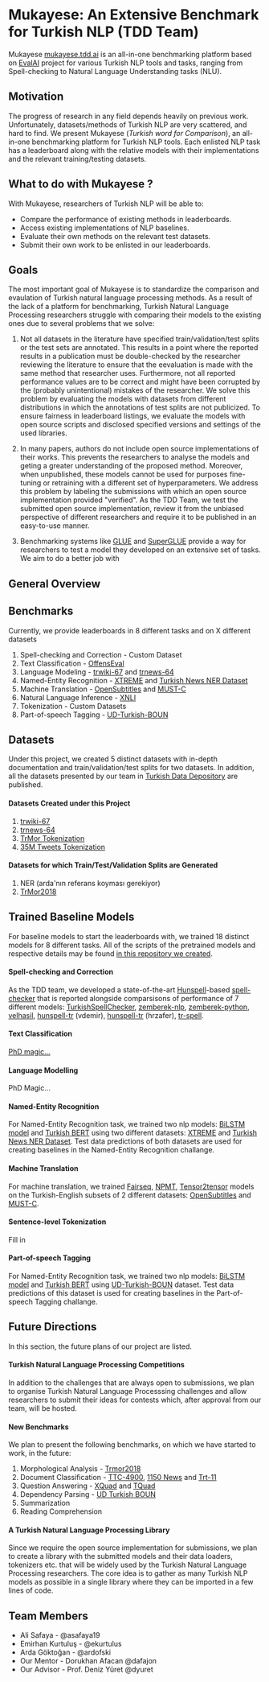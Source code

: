 # Mukayese: An Extensive Benchmark for Turkish NLP (TDD Team)

Mukayese [mukayese.tdd.ai](mukayese.tdd.ai) is an all-in-one  benchmarking platform based on [EvalAI](https://github.com/Cloud-CV/EvalAI) project for various Turkish NLP tools and tasks, ranging from Spell-checking to Natural Language Understanding tasks (NLU).

## Motivation

The progress of research in any field depends heavily on previous work. Unfortunately, datasets/methods of Turkish NLP are very scattered, and hard to find. We present Mukayese (_Turkish word for Comparison_), an all-in-one benchmarking platform for Turkish NLP tools. Each enlisted NLP task has a leaderboard along with the relative models with their implementations and the relevant training/testing datasets. 

## What to do with Mukayese ?

With Mukayese, researchers of Turkish NLP will be able to:

 - Compare the performance of existing methods in leaderboards.
 - Access existing implementations of NLP baselines.
 - Evaluate their own methods on the relevant test datasets.
 - Submit their own work to be enlisted in our leaderboards.


## Goals

The most important goal of Mukayese is to standardize the comparison and evaulation of Turkish natural language processing methods. As a result of the lack of a platform for benchmarking, Turkish Natural Language Processing researchers struggle with comparing their models to the existing ones due to several problems that we solve:

1. Not all  datasets in the literature have specified train/validation/test splits or the test sets are annotated. This results in a point where the reported results in a publication must be double-checked by the researcher reviewing the literature to ensure that the eevaluation is made with the same method that researcher uses. Furthermore, not all reported performance values are to be correct and might have been corrupted by the (probably unintentional) mistakes of the researcher. We solve this problem by evaluating the models with datasets from different distributions in which the annotations of test splits are not publicized. To ensure fairness in leaderboard listings, we evaluate the models with open source scripts and disclosed specified versions and settings of the used libraries.  

1. In many papers, authors do not include open source implementations of their works. This prevents the researchers to analyse the models and geting a greater understanding of the proposed method. Moreover, when unpublished, these models cannot be used for purposes fine-tuning or retraining with a different set of hyperparameters. We address this problem by labeling the submissions with which an open source implementation provided "verified". As the TDD Team, we test the submitted open source implementation, review it from the unbiased perspective of different researchers and require it to be published in an easy-to-use manner.   

1. Benchmarking systems like [GLUE](https://gluebenchmark.com/) and [SuperGLUE](https://super.gluebenchmark.com/) provide a way for researchers to test a model they developed on an extensive set of tasks. We aim to do a better job with 

## General Overview

## Benchmarks

Currently, we provide leaderboards in 8 different tasks and on X different datasets

1. Spell-checking and Correction - Custom Dataset
2. Text Classification - [OffensEval](https://sites.google.com/site/offensevalsharedtask/multilingual)
3. Language Modeling - [trwiki-67](https://data.tdd.ai/#/6bdc4da6-7638-4adc-825b-d101918439bb) and [trnews-64](https://github.com/tdd-ai/trnews-64)
4. Named-Entity Recognition - [XTREME](https://data.tdd.ai/#/204e1373-7a9e-4f76-aa75-7708593cf2dd) and [Turkish News NER Dataset](https://data.tdd.ai/#/0a027105-498c-46f7-9867-2ceeac5e64b7)
5. Machine Translation - [OpenSubtitles](https://opus.nlpl.eu/OpenSubtitles2018.php) and [MUST-C](https://ict.fbk.eu/must-c/)
6. Natural Language Inference - [XNLI](https://github.com/facebookresearch/XNLI)
7. Tokenization - Custom Datasets
8. Part-of-speech Tagging - [UD-Turkish-BOUN](https://github.com/UniversalDependencies/UD_Turkish-BOUN)

## Datasets
Under this project, we created 5 distinct datasets with in-depth documentation and train/validation/test splits for two datasets. In addition, all the datasets presented by our team in [Turkish Data Depository](https://data.tdd.ai/#/) are published.

#### Datasets Created under this Project
1. [trwiki-67](https://github.com/tdd-ai/trwiki-67)
2. [trnews-64](https://github.com/tdd-ai/trnews-64)
3. [TrMor Tokenization](https://data.tdd.ai/#/ea35db44-5c42-4a63-b20e-8b19d40c75dc)
4. [35M Tweets Tokenization](https://data.tdd.ai/#/ce9ce922-0bc6-4c6a-a887-18c9c534005a)

#### Datasets for which Train/Test/Validation Splits are Generated

1. NER (arda'nın referans koyması gerekiyor)
2. [TrMor2018](https://github.com/ai-ku/TrMor2018)

## Trained Baseline Models

For baseline models to start the leaderboards with, we trained 18 distinct models for 8 different tasks. All of the scripts of the  pretrained models and respective details may be found [in this repository we created](https://github.com/tdd-ai/mukayese-baselines). 

#### Spell-checking and Correction

As the TDD team, we developed a state-of-the-art [Hunspell](https://github.com/hunspell/hunspell)-based [spell-checker](https://github.com/tdd-ai/spell-checking-and-correction) that is reported alongside comparsisons of performance of 7 different models:  [TurkishSpellChecker](https://github.com/StarlangSoftware/TurkishSpellChecker-Py), [zemberek-nlp](https://github.com/ahmetaa/zemberek-nlp), [zemberek-python](https://github.com/Loodos/zemberek-python), [velhasil](https://github.com/MiniVelhasil/velhasil), [hunspell-tr](https://github.com/vdemir/hunspell-tr) (vdemir), [hunspell-tr](https://github.com/hrzafer/hunspell-tr) (hrzafer), [tr-spell](https://code.google.com/archive/p/tr-spell/).

#### Text Classification

[PhD magic...](https://github.com/alisafaya/OffensEval2020)

#### Language Modelling

PhD Magic...

#### Named-Entity Recognition

For Named-Entity Recognition task, we trained two nlp models: [BiLSTM model](https://pytorch.org/tutorials/beginner/nlp/advanced_tutorial.html) and [Turkish BERT](https://github.com/stefan-it/turkish-bert) using two different datasets: [XTREME](https://data.tdd.ai/#/204e1373-7a9e-4f76-aa75-7708593cf2dd) and [Turkish News NER Dataset](https://data.tdd.ai/#/0a027105-498c-46f7-9867-2ceeac5e64b7). Test data predictions of both datasets are used for creating baselines in the Named-Entity Recognition challange.

#### Machine Translation

For machine translation, we trained [Fairseq](https://github.com/facebookresearch/fairseq), [NPMT](https://github.com/posenhuang/NPMT), [Tensor2tensor](https://github.com/tensorflow/tensor2tensor#translation) models on the Turkish-English subsets of 2 different datasets: [OpenSubtitles](https://opus.nlpl.eu/OpenSubtitles2018.php) and [MUST-C](https://ict.fbk.eu/must-c/).

#### Sentence-level Tokenization

Fill in

#### Part-of-speech Tagging

For Named-Entity Recognition task, we trained two nlp models: [BiLSTM model](https://pytorch.org/tutorials/beginner/nlp/advanced_tutorial.html) and [Turkish BERT](https://github.com/stefan-it/turkish-bert) using [UD-Turkish-BOUN](https://github.com/UniversalDependencies/UD_Turkish-BOUN) dataset. Test data predictions of this dataset is used for creating baselines in the Part-of-speech Tagging challange.

## Future Directions 

In this section, the future plans of our project are listed. 

#### Turkish Natural Language Processing Competitions

In addition to the challenges that are always open to submissions, we plan to organise Turkish Natural Language Processsing challenges and allow researchers to submit their ideas for contests which, after approval from our team, will be hosted. 

#### New Benchmarks

We plan to present the following benchmarks, on which we have started to work, in the future:

1. Morphological Analysis - [Trmor2018](https://github.com/ai-ku/TrMor2018)
1. Document Classification - [TTC-4900](https://huggingface.co/datasets/ttc4900#dataset-card-for-ttc4900-a-benchmark-data-for-turkish-text-categorization), [1150 News](https://data.tdd.ai/#/d2fe5fc8-2d2f-4fde-aad6-5e4b0dd1c1db) and [Trt-11](https://github.com/gurkan08/datasets/tree/master/trt_11_category)
1. Question Answering - [XQuad](https://github.com/deepmind/xquad) and [TQuad](https://github.com/TQuad/turkish-nlp-qa-dataset)
4. Dependency Parsing - [UD Turkish BOUN](https://github.com/UniversalDependencies/UD_Turkish-BOUN)
2. Summarization
3. Reading Comprehension

#### A Turkish Natural Language Processing Library

Since we require the open source implementation for submissions, we plan to create a library with the submitted models and their data loaders, tokenizers etc. that will be widely used by the Turkish Natural Language Processing researchers. The core idea is to gather as many Turkish NLP models as possible in a single library where they can be imported in a few lines of code. 

## Team Members

- Ali Safaya - @asafaya19
- Emirhan Kurtuluş - @ekurtulus
- Arda Göktoğan - @ardofski
- Our Mentor - Dorukhan Afacan @dafajon
- Our Advisor - Prof. Deniz Yüret @dyuret
